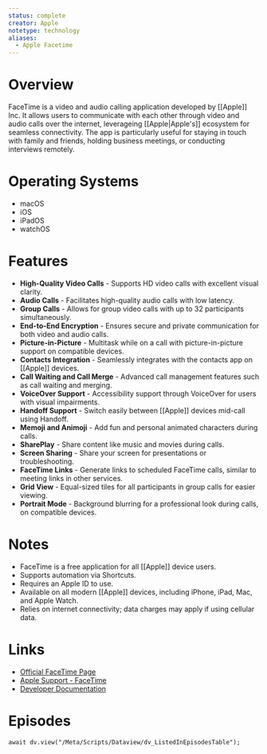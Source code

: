 ```yaml
---
status: complete
creator: Apple
notetype: technology
aliases:
  - Apple Facetime
---
```

# Overview
FaceTime is a video and audio calling application developed by [[Apple]] Inc. It allows users to communicate with each other through video and audio calls over the internet, leverageing [[Apple|Apple's]] ecosystem for seamless connectivity. The app is particularly useful for staying in touch with family and friends, holding business meetings, or conducting interviews remotely.

# Operating Systems
- macOS
- iOS
- iPadOS
- watchOS

# Features
- **High-Quality Video Calls** - Supports HD video calls with excellent visual clarity.
- **Audio Calls** - Facilitates high-quality audio calls with low latency.
- **Group Calls** - Allows for group video calls with up to 32 participants simultaneously.
- **End-to-End Encryption** - Ensures secure and private communication for both video and audio calls.
- **Picture-in-Picture** - Multitask while on a call with picture-in-picture support on compatible devices.
- **Contacts Integration** - Seamlessly integrates with the contacts app on [[Apple]] devices.
- **Call Waiting and Call Merge** - Advanced call management features such as call waiting and merging.
- **VoiceOver Support** - Accessibility support through VoiceOver for users with visual impairments.
- **Handoff Support** - Switch easily between [[Apple]] devices mid-call using Handoff.
- **Memoji and Animoji** - Add fun and personal animated characters during calls.
- **SharePlay** - Share content like music and movies during calls.
- **Screen Sharing** - Share your screen for presentations or troubleshooting.
- **FaceTime Links** - Generate links to scheduled FaceTime calls, similar to meeting links in other services.
- **Grid View** - Equal-sized tiles for all participants in group calls for easier viewing.
- **Portrait Mode** - Background blurring for a professional look during calls, on compatible devices.

# Notes
- FaceTime is a free application for all [[Apple]] device users.
- Supports automation via Shortcuts.
- Requires an Apple ID to use.
- Available on all modern [[Apple]] devices, including iPhone, iPad, Mac, and Apple Watch.
- Relies on internet connectivity; data charges may apply if using cellular data.

# Links
- [Official FaceTime Page](https://www.apple.com/uk/facetime/)
- [Apple Support - FaceTime](https://support.apple.com/facetime)
- [Developer Documentation](https://developer.apple.com/documentation/facetime)


# Episodes
```dataviewjs
await dv.view("/Meta/Scripts/Dataview/dv_ListedInEpisodesTable");
```
